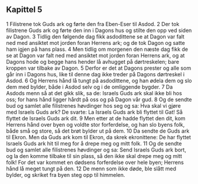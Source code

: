 ## Kapittel 5

1 Filistrene tok Guds ark og førte den fra Eben-Eser til Asdod.
2 Der tok filistrene Guds ark og førte den inn i Dagons hus og stilte den opp ved siden av Dagon.
3 Tidlig den følgende dag fikk asdodittene se at Dagon var falt ned med ansiktet mot jorden foran Herrens ark; og de tok Dagon og satte ham igjen på hans plass.
4 Men tidlig om morgenen den næste dag fikk de se at Dagon var falt ned med ansiktet mot jorden foran Herrens ark, og at Dagons hode og begge hans hender lå avhugget på dørtreskelen; bare kroppen var tilbake av Dagon.
5 Derfor er det at Dagons prester og alle som går inn i Dagons hus, like til denne dag ikke treder på Dagons dørtreskel i Asdod.
6 Og Herrens hånd lå tungt på asdodittene, og han ødela dem og slo dem med bylder, både i Asdod selv og i de omliggende bygder.
7 Da Asdods menn så at det gikk slik, sa de: Israels Guds ark skal ikke bli hos oss; for hans hånd ligger hårdt på oss og på Dagon vår gud.
8 Og de sendte bud og samlet alle filistrenes høvdinger hos seg og sa: Hva skal vi gjøre med Israels Guds ark? De svarte: La Israels Guds ark bli flyttet til Gat! Så flyttet de Israels Guds ark dit.
9 Men etter at de hadde flyttet den dit, kom Herrens hånd over byen og voldte stor forferdelse, og han slo byens folk, både små og store, så det brøt bylder ut på dem.
10 Da sendte de Guds ark til Ekron. Men da Guds ark kom til Ekron, da skrek ekronittene: De har flyttet Israels Guds ark hit til meg for å drepe meg og mitt folk.
11 Og de sendte bud og samlet alle filistrenes høvdinger og sa: Send Israels Guds ark bort, og la den komme tilbake til sin plass, så den ikke skal drepe meg og mitt folk! For det var kommet en dødsens forferdelse over hele byen; Herrens hånd lå meget tungt på den.
12 De menn som ikke døde, ble slått med bylder, og skriket fra byen steg opp til himmelen.
